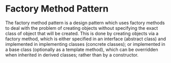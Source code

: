 Factory Method Pattern
======================

The factory method pattern is a design pattern which uses factory methods to deal with the problem of creating objects without specifying the exact class of object that will be created. This is done by creating objects via a factory method, which is either specified in an interface (abstract class) and implemented in implementing classes (concrete classes); or implemented in a base class (optionally as a template method), which can be overridden when inherited in derived classes; rather than by a constructor.
